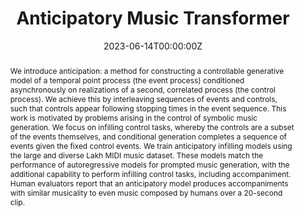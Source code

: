 ---
title: "Anticipatory Music Transformer"
authors:
- John Thickstun
- David Hall
- chrisdonahue
- Percy Liang
date: "2023-06-14T00:00:00Z"
doi: ""

publication_types: ["article"]
publication: ""
publication_short: ""

abstract: "We introduce anticipation: a method for constructing a controllable generative model of a temporal point process (the event process) conditioned asynchronously on realizations of a second, correlated process (the control process). We achieve this by interleaving sequences of events and controls, such that controls appear following stopping times in the event sequence. This work is motivated by problems arising in the control of symbolic music generation. We focus on infilling control tasks, whereby the controls are a subset of the events themselves, and conditional generation completes a sequence of events given the fixed control events. We train anticipatory infilling models using the large and diverse Lakh MIDI music dataset. These models match the performance of autoregressive models for prompted music generation, with the additional capability to perform infilling control tasks, including accompaniment. Human evaluators report that an anticipatory model produces accompaniments with similar musicality to even music composed by humans over a 20-second clip."

tags:
- Music Transformer
- Anticipation in Music
- Machine Learning
- Artificial Intelligence
featured: false



url_pdf: "https://arxiv.org/pdf/2306.08620.pdf"
url_arxiv: "https://arxiv.org/abs/2306.08620"
url_sound: "https://crfm.stanford.edu/2023/06/16/anticipatory-music-transformer.html"
url_code: "https://github.com/jthickstun/anticipation"
---